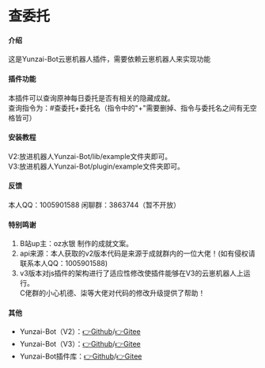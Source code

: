 # 查委托

#### 介绍
这是Yunzai-Bot云崽机器人插件，需要依赖云崽机器人来实现功能

#### 插件功能
本插件可以查询原神每日委托是否有相关的隐藏成就。<br>
查询指令为：#查委托+委托名（指令中的"+"需要删掉、指令与委托名之间有无空格皆可）

#### 安装教程
V2:放进机器人Yunzai-Bot/lib/example文件夹即可。<br>
V3:放进机器人Yunzai-Bot/plugin/example文件夹即可。

#### 反馈
本人QQ：1005901588 闲聊群：3863744（暂不开放）

#### 特别鸣谢
1.  B站up主：oz水银 制作的成就文案。
2.  api来源：本人获取的v2版本代码是来源于成就群内的一位大佬！(如有侵权请联系本人QQ：1005901588)
3.  v3版本对js插件的架构进行了适应性修改使插件能够在V3的云崽机器人上运行。<br>C佬群的小心机德、柒等大佬对代码的修改升级提供了帮助！

#### 其他
* Yunzai-Bot（V2）：[👉Github](https://github.com/yoimiya-kokomi/Yunzai-Bot)/[👉Gitee](https://gitee.com/yoimiya-kokomi/Yunzai-Bot) 
* Yunzai-Bot（V3）：[👉Github](https://github.com/Le-niao/Yunzai-Bot)/[👉Gitee](https://gitee.com/Le-niao/Yunzai-Bot) 
* Yunzai-Bot插件库：[👉Github](https://github.com/yhArcadia/Yunzai-Bot-plugins-index)/[👉Gitee](https://gitee.com/yhArcadia/Yunzai-Bot-plugins-index)
